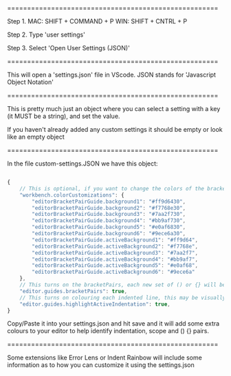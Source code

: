 =====================================================

Step 1.
MAC: SHIFT + COMMAND + P
WIN: SHIFT + CNTRL + P

Step 2.
Type 'user settings'

Step 3.
Select 'Open User Settings (JSON)'

=====================================================

This will open a 'settings.json' file in VScode. JSON stands for 'Javascript Object Notation'

=====================================================

This is pretty much just an object where you can select a setting with a key (it MUST be a string), and set the value.

If you haven't already added any custom settings it should be empty or look like an empty object

=====================================================

In the file custom-settings.JSON we have this object:

```js

{
    // This is optional, if you want to change the colors of the bracket colours to be more vivid or less vivid or whatever colour-scheme you'd like, otherwise comment it out or don't include it in your settings.
    "workbench.colorCustomizations": {
        "editorBracketPairGuide.background1": "#ff9d6430",
        "editorBracketPairGuide.background2": "#f7768e30",
        "editorBracketPairGuide.background3": "#7aa2f730",
        "editorBracketPairGuide.background4": "#bb9af730",
        "editorBracketPairGuide.background5": "#e0af6830",
        "editorBracketPairGuide.background6": "#9ece6a30",
        "editorBracketPairGuide.activeBackground1": "#ff9d64",
        "editorBracketPairGuide.activeBackground2": "#f7768e",
        "editorBracketPairGuide.activeBackground3": "#7aa2f7",
        "editorBracketPairGuide.activeBackground4": "#bb9af7",
        "editorBracketPairGuide.activeBackground5": "#e0af68",
        "editorBracketPairGuide.activeBackground6": "#9ece6a"
    },
    // This turns on the bracketPairs, each new set of () or {} will be colour coded.
    "editor.guides.bracketPairs": true,
    // This turns on colouring each indented line, this may be visually preferable over the indent-rainbow extensions - or uneccessary if you like indent-rainbow.
    "editor.guides.highlightActiveIndentation": true,
}

```

Copy/Paste it into your settings.json and hit save and it will add some extra colours to your editor to help identify indentation, scope and () {} pairs.

=====================================================

Some extensions like Error Lens or Indent Rainbow will include some information as to how you can customize it using the settings.json
